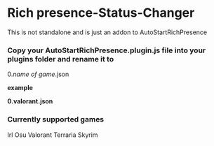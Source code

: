 # Rich presence-Status-Changer
This is not standalone and is just an addon to AutoStartRichPresence


### Copy your AutoStartRichPresence.plugin.js file into your plugins folder and rename it to

0.*name of game*.json

**example**

__0.valorant.json__

### Currently supported games

Irl
Osu
Valorant
Terraria
Skyrim
